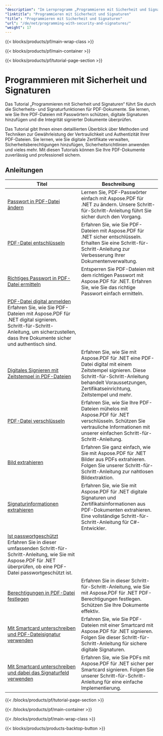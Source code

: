 ```yaml
---
"description": "Im Lernprogramm „Programmieren mit Sicherheit und Signaturen“ erfahren Sie, wie Sie Ihre PDF-Dokumente sichern und signieren und so Vertraulichkeit und Authentizität gewährleisten."
"linktitle": "Programmieren mit Sicherheit und Signaturen"
"title": "Programmieren mit Sicherheit und Signaturen"
"url": "/de/net/programming-with-security-and-signatures/"
"weight": 17
---
```


{{< blocks/products/pf/main-wrap-class >}}

{{< blocks/products/pf/main-container >}}

{{< blocks/products/pf/tutorial-page-section >}}

# Programmieren mit Sicherheit und Signaturen

Das Tutorial „Programmieren mit Sicherheit und Signaturen“ führt Sie durch die Sicherheits- und Signaturfunktionen für PDF-Dokumente. Sie lernen, wie Sie Ihre PDF-Dateien mit Passwörtern schützen, digitale Signaturen hinzufügen und die Integrität signierter Dokumente überprüfen.

Das Tutorial gibt Ihnen einen detaillierten Überblick über Methoden und Techniken zur Gewährleistung der Vertraulichkeit und Authentizität Ihrer PDF-Dateien. Sie lernen, wie Sie digitale Zertifikate verwalten, Sicherheitsberechtigungen hinzufügen, Sicherheitsrichtlinien anwenden und vieles mehr. Mit diesen Tutorials können Sie Ihre PDF-Dokumente zuverlässig und professionell sichern.

## Anleitungen
| Titel | Beschreibung |
| --- | --- | 
| [Passwort in PDF-Datei ändern](./change-password/) | Lernen Sie, PDF-Passwörter einfach mit Aspose.PDF für .NET zu ändern. Unsere Schritt-für-Schritt-Anleitung führt Sie sicher durch den Vorgang. |  
| [PDF-Datei entschlüsseln](./decrypt/) | Erfahren Sie, wie Sie PDF-Dateien mit Aspose.PDF für .NET sicher entschlüsseln. Erhalten Sie eine Schritt-für-Schritt-Anleitung zur Verbesserung Ihrer Dokumentenverwaltung. |  
| [Richtiges Passwort in PDF-Datei ermitteln](./determine-correct-password/) | Entsperren Sie PDF-Dateien mit dem richtigen Passwort mit Aspose.PDF für .NET. Erfahren Sie, wie Sie das richtige Passwort einfach ermitteln. |  
| [PDF-Datei digital anmelden](./digitally-sign/) Erfahren Sie, wie Sie PDF-Dateien mit Aspose.PDF für .NET digital signieren. Schritt-für-Schritt-Anleitung, um sicherzustellen, dass Ihre Dokumente sicher und authentisch sind. |  
| [Digitales Signieren mit Zeitstempel in PDF-Dateien](./digitally-sign-with-time-stamp/) | Erfahren Sie, wie Sie mit Aspose.PDF für .NET eine PDF-Datei digital mit einem Zeitstempel signieren. Diese Schritt-für-Schritt-Anleitung behandelt Voraussetzungen, Zertifikatseinrichtung, Zeitstempel und mehr. |  
| [PDF-Datei verschlüsseln](./encrypt/) | Erfahren Sie, wie Sie Ihre PDF-Dateien mühelos mit Aspose.PDF für .NET verschlüsseln. Schützen Sie vertrauliche Informationen mit unserer einfachen Schritt-für-Schritt-Anleitung. |  
| [Bild extrahieren](./extracting-image/) | Erfahren Sie ganz einfach, wie Sie mit Aspose.PDF für .NET Bilder aus PDFs extrahieren. Folgen Sie unserer Schritt-für-Schritt-Anleitung zur nahtlosen Bildextraktion. |  
| [Signaturinformationen extrahieren](./extract-signature-info/) | Erfahren Sie, wie Sie mit Aspose.PDF für .NET digitale Signaturen und Zertifikatsinformationen aus PDF-Dokumenten extrahieren. Eine vollständige Schritt-für-Schritt-Anleitung für C#-Entwickler. |  
| [Ist passwortgeschützt](./is-password-protected/) Erfahren Sie in dieser umfassenden Schritt-für-Schritt-Anleitung, wie Sie mit Aspose.PDF für .NET überprüfen, ob eine PDF-Datei passwortgeschützt ist. |  
| [Berechtigungen in PDF-Datei festlegen](./set-privileges/) | Erfahren Sie in dieser Schritt-für-Schritt-Anleitung, wie Sie mit Aspose.PDF für .NET PDF-Berechtigungen festlegen. Schützen Sie Ihre Dokumente effektiv. |  
| [Mit Smartcard unterschreiben und PDF-Dateisignatur verwenden](./sign-with-smart-card-using-pdf-file-signature/) | Erfahren Sie, wie Sie PDF-Dateien mit einer Smartcard mit Aspose.PDF für .NET signieren. Folgen Sie dieser Schritt-für-Schritt-Anleitung für sichere digitale Signaturen. |  
| [Mit Smartcard unterschreiben und dabei das Signaturfeld verwenden](./sign-with-smart-card-using-signature-field/) | Erfahren Sie, wie Sie PDFs mit Aspose.PDF für .NET sicher per Smartcard signieren. Folgen Sie unserer Schritt-für-Schritt-Anleitung für eine einfache Implementierung. |  

{{< /blocks/products/pf/tutorial-page-section >}}

{{< /blocks/products/pf/main-container >}}

{{< /blocks/products/pf/main-wrap-class >}}

{{< blocks/products/products-backtop-button >}}